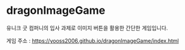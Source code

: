 # dragonImageGame

유니크 굿 컴퍼니의 입사 과제로 이미지 버튼을 활용한 간단한 게임입니다.

게임 주소 : https://yooss2006.github.io/dragonImageGame/index.html

